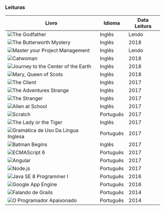 

### Leituras


| Livro | Idioma | Data Leitura |
| ------ | ------ | ------ |
| ![The Godfather](https://english-e-reader.net/covers/The_Godfather-Mario_Puzo.jpg) | Inglês | Lendo |
| ![The Butterworth Mystery](https://english-e-reader.net/covers/The_Butterworth_Mystery-Gillian_Larkin.jpg) | Inglês | 2018 |
| ![Master your Project Management](https://images-na.ssl-images-amazon.com/images/I/51kZHrkMlVL.jpg) | Inglês | Lendo |
| ![Catwoman](http://english-e-reader.net/covers/Catwoman-Jones_Jasmin.jpg) | Inglês | 2018 |
| ![Journey to the Center of the Earth](http://english-e-reader.net/covers/Journey_to_the_Center_of_the_Earth-Jules_Verne.jpg) | Inglês | 2018 |
| ![Mary, Queen of Scots](http://english-e-reader.net/covers/Mary_Queen_of_Scots-Tim_Vicary.jpg) | Inglês | 2018 |
| ![The Client](http://english-e-reader.net/covers/The_Client-John_Grisham.jpg) | Inglês | 2017 |
| ![The Adventures Strange](http://english-e-reader.net/covers/The_Adventures_in_The_Grasslands-John_Bookworm.jpg) | Inglês | 2017 |
| ![The Stranger](https://english-e-reader.net/covers/The_Stranger-Norman_Whitney.jpg) | Inglês | 2017 |
| ![Alien at School](https://english-e-reader.net/covers/Alien_at_School-Michelle_Brown.jpg) | Inglês | 2017 |
| ![Scratch](https://cdn.shopify.com/s/files/1/0155/7645/products/YenvGixkQWFaq3oZpZr7dGXue8geB59fbwBHgS23orQ_large.jpg?v=1496341655) | Português | 2017 |
| ![The Lady or the  Tiger](https://english-e-reader.net/covers/The_Lady_or_the_Tiger-Frank_Stockton.jpg) | Inglês | 2017 |
| ![Gramática de Uso Da Língua Inglesa](http://mthumbs.buscape.com.br/livros/gramatica-de-uso-da-lingua-inglesa-a-gramatica-do-ingles-na-ponta-da-lingua-9788535241570_300x300-PU6e7a88bd_1.jpg) | Português | 2017 |
| ![Batman Begins](https://english-e-reader.net/covers/Batman_Begins-Goyer_David.jpg) | Inglês | 2017 |
| ![ECMAScript 6](https://cdn.shopify.com/s/files/1/0155/7645/products/yPVDxju4tCeqY45tdQtvOZo6bdCztD7A1gUZHRoZ5wU_large.jpg?v=1490381498) | Português | 2017 |
| ![Angular](https://cdn.shopify.com/s/files/1/0155/7645/products/Amazon-Aplicacoes-com-Angular_large.jpg?v=1494010530) | Português | 2017 |
| ![Node.js](https://cdn.shopify.com/s/files/1/0155/7645/products/nodejs-featured_large.png?v=1411486494) | Português | 2017 |
| ![Java SE 8 Programmer I](https://cdn.shopify.com/s/files/1/0155/7645/products/certificacao-java-featured_large.png?v=1431470873) | Português | 2016 |
| ![Google App Engine](https://cdn.shopify.com/s/files/1/0155/7645/products/0rFczV31owpuKMbo6C_L8M9_HmhQiz8R-0NHeYJ_3og_size_mode_3_size_1024x768_large.jpeg?v=1456513904) | Português | 2016 |
| ![Falando de Grails](https://cdn.shopify.com/s/files/1/0155/7645/products/grails-featured_large.png?v=1429737103)| Português | 2014 |
| ![O Programador Apaixonado](https://cdn.shopify.com/s/files/1/0155/7645/products/programador-apaixonado-featured_large.png?v=1411566032)| Português | 2014 |



